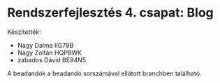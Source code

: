 # Rendszerfejlesztés 4. csapat: Blog
 Készítették:
- Nagy Dalma IIG79B
-  Nagy Zoltán HQPBWK
-   zabados Dávid BE94N5

  A beadandók a beadandó sorszámával ellátott branchben található.
